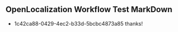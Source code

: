 ## OpenLocalization Workflow Test MarkDown
* 1c42ca88-0429-4ec2-b33d-5bcbc4873a85 
thanks!<!--HONumber=Mar16_HO2-->

